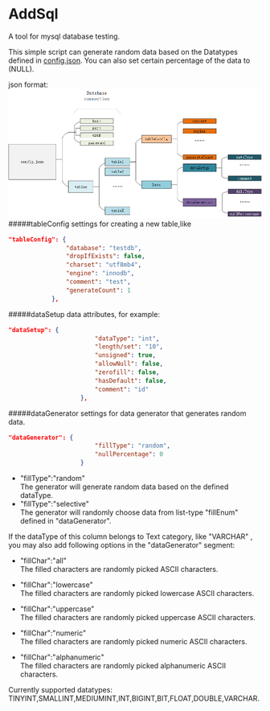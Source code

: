 # AddSql
A tool for mysql database testing.

This simple script can generate random data based on the Datatypes defined in [config.json](config.json). You can also set certain percentage of the data to (NULL).

json format:
!['addsql.png'](addsql.png)
#####tableConfig
settings for creating a new table,like
```json
"tableConfig": {
                "database": "testdb",
                "dropIfExists": false,
                "charset": "utf8mb4",
                "engine": "innodb",
                "comment": "test",
                "generateCount": 1
            },
```
#####dataSetup
data attributes, for example:
```json
"dataSetup": {
                        "dataType": "int",
                        "length/set": "10",
                        "unsigned": true,
                        "allowNull": false,
                        "zerofill": false,
                        "hasDefault": false,
                        "comment": "id"
                    },
```
#####dataGenerator
settings for data generator that generates random data.
```json
"dataGenerator": {
                        "fillType": "random",
                        "nullPercentage": 0
                    }
```
* "fillType":"random"<br>
The generator will generate random data based on the defined dataType.
* "fillType":"selective"<br>
The generator will randomly choose data from list-type "fillEnum" defined in "dataGenerator".

If the dataType of this column belongs to Text category, like "VARCHAR" , you may also add following options in the "dataGenerator" segment:

* "fillChar":"all"<br> 
The filled characters are randomly picked ASCII characters.

* "fillChar":"lowercase"<br> 
The filled characters are randomly picked lowercase ASCII characters.

* "fillChar":"uppercase"<br> 
The filled characters are randomly picked uppercase ASCII characters.

* "fillChar":"numeric"<br> 
The filled characters are randomly picked numeric ASCII characters.

* "fillChar":"alphanumeric"<br> 
The filled characters are randomly picked alphanumeric ASCII characters.


Currently supported datatypes:
TINYINT,SMALLINT,MEDIUMINT,INT,BIGINT,BIT,FLOAT,DOUBLE,VARCHAR.


